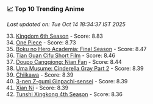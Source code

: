 ### 📈 Top 10 Trending Anime

*Last updated on: Tue Oct 14 18:34:37 IST 2025*

33. [Kingdom 6th Season](https://myanimelist.net/anime/61517) - Score: 8.83
54. [One Piece](https://myanimelist.net/anime/21) - Score: 8.73
166. [Boku no Hero Academia: Final Season](https://myanimelist.net/anime/60098) - Score: 8.47
174. [Tian Guan Cifu Short Film](https://myanimelist.net/anime/60988) - Score: 8.46
187. [Doupo Cangqiong: Nian Fan](https://myanimelist.net/anime/51039) - Score: 8.44
221. [Uma Musume: Cinderella Gray Part 2](https://myanimelist.net/anime/61930) - Score: 8.39
217. [Chiikawa](https://myanimelist.net/anime/50250) - Score: 8.39
217. [3-nen Z-gumi Ginpachi-sensei](https://myanimelist.net/anime/54757) - Score: 8.39
222. [Xian Ni](https://myanimelist.net/anime/55809) - Score: 8.39
252. [Tunshi Xingkong 4th Season](https://myanimelist.net/anime/56524) - Score: 8.36
